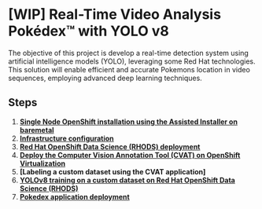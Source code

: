 # [WIP] Real-Time Video Analysis Pokédex™ with YOLO v8
The objective of this project is develop a real-time detection system using artificial intelligence models (YOLO), leveraging some Red Hat technologies. This solution will enable efficient and accurate Pokemons location in video sequences, employing advanced deep learning techniques.

## Steps
1. **[Single Node OpenShift installation using the Assisted Installer on baremetal](docs/sno.md)**
2. **[Infrastructure configuration](https://github.com/dialvare/pokedex-demo/blob/main/docs/infra.md)**
3. **[Red Hat OpenShift Data Science (RHODS) deployment](https://github.com/dialvare/pokedex-demo/blob/main/docs/rhods.md)**
4. **[Deploy the Computer Vision Annotation Tool (CVAT) on OpenShift Virtualization](https://github.com/dialvare/pokedex-demo/blob/main/docs/cvat.md)**
5. **[Labeling a custom dataset using the CVAT application]**
6. **[YOLOv8 training on a custom dataset on Red Hat OpenShift Data Science (RHODS)](https://github.com/dialvare/pokedex-demo/blob/main/Pokedex_YOLO_v8.ipynb)**
7. **[Pokedex application deployment](https://github.com/dialvare/pokedex-demo/blob/main/docs/deploy.md)**
